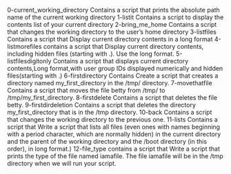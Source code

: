 0-current_working_directory Contains a script that prints the absolute path name of the current working directory
1-listit Contains a script to display the contents list of your current directory
2-bring_me_home Contains a script that changes the working directory to the user’s home directory
3-listfiles Contains a script that Display current directory contents in a long format
4-listmorefiles contains a script that Display current directory contents, including hidden files (starting with .). Use the long format.
5-listfilesdigitonly Contains a script that displays current directory contents,Long format,with user group IDs displayed numerically and hidden files(starting with .)
6-firstdirectory Contains Create a script that creates a directory named my_first_directory in the /tmp/ directory.
7-movethatfile Contains a script that moves the file betty from /tmp/ to /tmp/my_first_directory.
8-firstdelete Contains a script that  deletes the file betty.
9-firstdirdeletion Contains a script that deletes the directory my_first_directory that is in the /tmp directory.
10-back Contains a script that changes the working directory to the previous one.
11-lists Contains a script that Write a script that lists all files (even ones with names beginning with a period character, which are normally hidden) in the current directory and the parent of the working directory and the /boot directory (in this order), in long format.)
12-file_type contains a script that Write a script that prints the type of the file named iamafile. The file iamafile will be in the /tmp directory when we will run your script.
